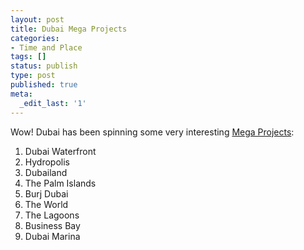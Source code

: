 ```yaml
---
layout: post
title: Dubai Mega Projects
categories:
- Time and Place
tags: []
status: publish
type: post
published: true
meta:
  _edit_last: '1'
---
```

Wow! Dubai has been spinning some very interesting [Mega Projects](http://www.dreamsofdubai.com/dubai-mega-projects/):

1. Dubai Waterfront
2. Hydropolis
3. Dubailand
4. The Palm Islands
5. Burj Dubai
6. The World
7. The Lagoons
8. Business Bay
9. Dubai Marina

